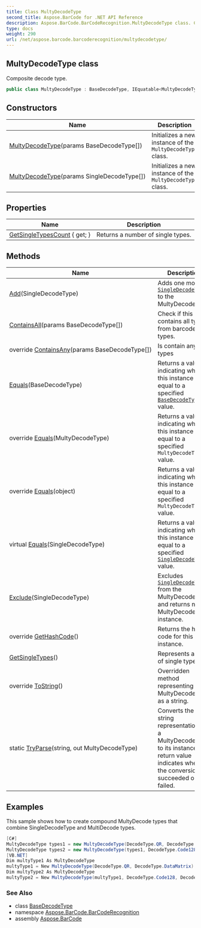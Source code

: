 ```yaml
---
title: Class MultyDecodeType
second_title: Aspose.BarCode for .NET API Reference
description: Aspose.BarCode.BarCodeRecognition.MultyDecodeType class. Composite decode type
type: docs
weight: 290
url: /net/aspose.barcode.barcoderecognition/multydecodetype/
---
```

## MultyDecodeType class

Composite decode type.

```csharp
public class MultyDecodeType : BaseDecodeType, IEquatable<MultyDecodeType>
```

## Constructors

| Name | Description |
| --- | --- |
| [MultyDecodeType](multydecodetype/#constructor)(params BaseDecodeType[]) | Initializes a new instance of the `MultyDecodeType` class. |
| [MultyDecodeType](multydecodetype/#constructor_1)(params SingleDecodeType[]) | Initializes a new instance of the `MultyDecodeType` class. |

## Properties

| Name | Description |
| --- | --- |
| [GetSingleTypesCount](../../aspose.barcode.barcoderecognition/multydecodetype/getsingletypescount/) { get; } | Returns a number of single types. |

## Methods

| Name | Description |
| --- | --- |
| [Add](../../aspose.barcode.barcoderecognition/multydecodetype/add/)(SingleDecodeType) | Adds one more [`SingleDecodeType`](../singledecodetype/) to the MultyDecodeType. |
| [ContainsAll](../../aspose.barcode.barcoderecognition/multydecodetype/containsall/)(params BaseDecodeType[]) | Check if this contains all types from barcode types. |
| override [ContainsAny](../../aspose.barcode.barcoderecognition/multydecodetype/containsany/)(params BaseDecodeType[]) | Is contain any of types |
| [Equals](../../aspose.barcode.barcoderecognition/basedecodetype/equals/)(BaseDecodeType) | Returns a value indicating whether this instance is equal to a specified [`BaseDecodeType`](../basedecodetype/) value. |
| override [Equals](../../aspose.barcode.barcoderecognition/multydecodetype/equals/#equals_1)(MultyDecodeType) | Returns a value indicating whether this instance is equal to a specified `MultyDecodeType` value. |
| override [Equals](../../aspose.barcode.barcoderecognition/multydecodetype/equals/#equals_3)(object) | Returns a value indicating whether this instance is equal to a specified `MultyDecodeType` value. |
| virtual [Equals](../../aspose.barcode.barcoderecognition/basedecodetype/equals/)(SingleDecodeType) | Returns a value indicating whether this instance is equal to a specified [`SingleDecodeType`](../singledecodetype/) value. |
| [Exclude](../../aspose.barcode.barcoderecognition/multydecodetype/exclude/)(SingleDecodeType) | Excludes [`SingleDecodeType`](../singledecodetype/) from the MultyDecodeType and returns new MultyDecodeType instance. |
| override [GetHashCode](../../aspose.barcode.barcoderecognition/multydecodetype/gethashcode/)() | Returns the hash code for this instance. |
| [GetSingleTypes](../../aspose.barcode.barcoderecognition/multydecodetype/getsingletypes/)() | Represents a list of single types. |
| override [ToString](../../aspose.barcode.barcoderecognition/multydecodetype/tostring/)() | Overridden method representing MultyDecodeType as a string. |
| static [TryParse](../../aspose.barcode.barcoderecognition/multydecodetype/tryparse/)(string, out MultyDecodeType) | Converts the string representation of a MultyDecodeType to its instance. A return value indicates whether the conversion succeeded or failed. |

## Examples

This sample shows how to create compound MultyDecode types that combine SingleDecodeType and MultiDecode types.

```csharp
[C#]
MultyDecodeType types1 = new MultyDecodeType(DecodeType.QR, DecodeType.DataMatrix);
MultyDecodeType types2 = new MultyDecodeType(types1, DecodeType.Code128, DecodeType.Code39);
[VB.NET]
Dim multyType1 As MultyDecodeType 
multyType1 = New MultyDecodeType(DecodeType.QR, DecodeType.DataMatrix)
Dim multyType2 As MultyDecodeType
multyType2 = New MultyDecodeType(multyType1, DecodeType.Code128, DecodeType.Code39)
```

### See Also

* class [BaseDecodeType](../basedecodetype/)
* namespace [Aspose.BarCode.BarCodeRecognition](../../aspose.barcode.barcoderecognition/)
* assembly [Aspose.BarCode](../../)


